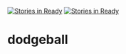 [![Stories in Ready](https://badge.waffle.io/kamon-harrell/dodgeball.png?label=ready&title=Ready)](https://waffle.io/kamon-harrell/dodgeball)
[![Stories in Ready](https://badge.waffle.io/kamon-harrell/dodgeball.png?label=ready&title=Ready)](https://waffle.io/kamon-harrell/dodgeball)
# dodgeball